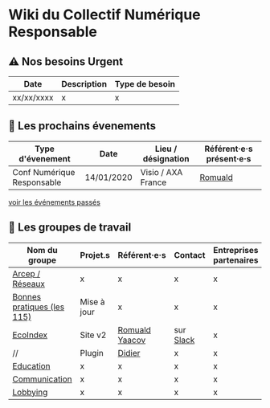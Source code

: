 # Wiki du Collectif Numérique Responsable

## :warning: Nos besoins Urgent
Date         | Description   | Type de besoin
------------ | ------------- | -------------
xx/xx/xxxx   | x             | x

## :calendar: Les prochains évenements
Type d'évenement                | Date          | Lieu / désignation        | Référent·e·s présent·e·s
------------                    | ------------- | -------------             | -------------
Conf Numérique Responsable      | 14/01/2020    | Visio / AXA France        | [Romuald](https://github.com/docroms)

[voir les événements passés](/events/old.md)


## :construction_worker: Les groupes de travail
Nom du groupe                                                   | Projet.s                  | Référent·e·s                                                              | Contact                               | Entreprises partenaires
------------                                                    | -------------             | -------------                                                             | -------------                         | -------------
[Arcep / Réseaux](/projects/arcep/index.md)                     | x                         | x                                                                         | x                                     | x
[Bonnes pratiques (les 115)](/projects/bonnesPratiques/index.md)| Mise à jour               | x                                                                         | x                                     | x
[EcoIndex](/projects/ecoindex/ecoindex.md)                      | Site v2                   | [Romuald](https://github.com/docroms) [Yaacov](https://github.com/yaaax)  | sur [Slack](https://cnumr.slack.com/) | x
 //                                                             | Plugin                    | [Didier](https://github.com/didierfred)                                   | x                                     | x
[Education](/projects/education/index.md)                       | x                         | x                                                                         | x                                     | x
[Communication](/projects/communication/index.md)               | x                         | x                                                                         | x                                     | x
[Lobbying](/projects/lobbying/index.md)                         | x                         | x                                                                         | x                                     | x
